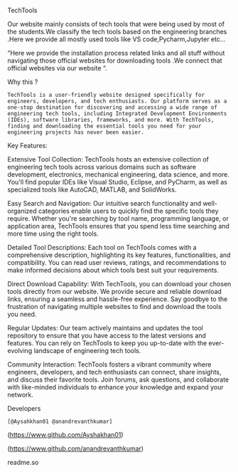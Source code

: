 TechTools

Our website mainly consists of tech tools that were being used by most of the students.We classify the tech tools based on the engineering branches .Here we provide all mostly used tools like VS code,Pycharm,Jupyter etc...

“Here we provide the installation process related links and all stuff without navigating those official websites for downloading tools .We connect that official websites via our website “.

Why this ?

    TechTools is a user-friendly website designed specifically for engineers, developers, and tech enthusiasts. Our platform serves as a one-stop destination for discovering and accessing a wide range of engineering tech tools, including Integrated Development Environments (IDEs), software libraries, frameworks, and more. With TechTools, finding and downloading the essential tools you need for your engineering projects has never been easier.

Key Features:

Extensive Tool Collection: TechTools hosts an extensive collection of engineering tech tools across various domains such as software development, electronics, mechanical engineering, data science, and more. You'll find popular IDEs like Visual Studio, Eclipse, and PyCharm, as well as specialized tools like AutoCAD, MATLAB, and SolidWorks.

Easy Search and Navigation: Our intuitive search functionality and well-organized categories enable users to quickly find the specific tools they require. Whether you're searching by tool name, programming language, or application area, TechTools ensures that you spend less time searching and more time using the right tools.

Detailed Tool Descriptions: Each tool on TechTools comes with a comprehensive description, highlighting its key features, functionalities, and compatibility. You can read user reviews, ratings, and recommendations to make informed decisions about which tools best suit your requirements.

Direct Download Capability: With TechTools, you can download your chosen tools directly from our website. We provide secure and reliable download links, ensuring a seamless and hassle-free experience. Say goodbye to the frustration of navigating multiple websites to find and download the tools you need.

Regular Updates: Our team actively maintains and updates the tool repository to ensure that you have access to the latest versions and features. You can rely on TechTools to keep you up-to-date with the ever-evolving landscape of engineering tech tools.

Community Interaction: TechTools fosters a vibrant community where engineers, developers, and tech enthusiasts can connect, share insights, and discuss their favorite tools. Join forums, ask questions, and collaborate with like-minded individuals to enhance your knowledge and expand your network.

Developers

    [@Aysahkhan01 @anandrevanthkumar]

(https://www.github.com/Ayshakhan01)

(https://www.github.com/anandrevanthkumar)

readme.so

